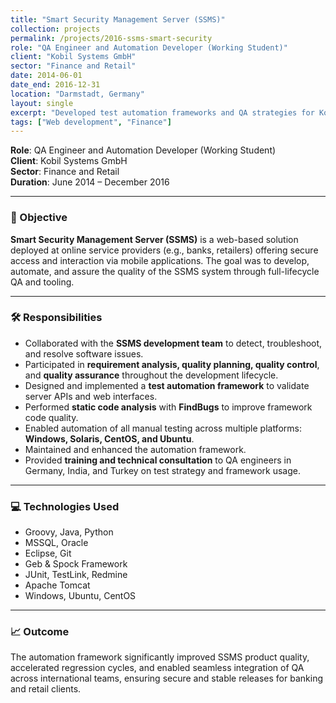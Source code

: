 ```yaml
---
title: "Smart Security Management Server (SSMS)"
collection: projects
permalink: /projects/2016-ssms-smart-security
role: "QA Engineer and Automation Developer (Working Student)"
client: "Kobil Systems GmbH"
sector: "Finance and Retail"
date: 2014-06-01
date_end: 2016-12-31
location: "Darmstadt, Germany"
layout: single
excerpt: "Developed test automation frameworks and QA strategies for Kobil's Smart Security Management Server (SSMS), used by banks and retailers for secure mobile services."
tags: ["Web development", "Finance"]
---
```


**Role**: QA Engineer and Automation Developer (Working Student)  
**Client**: Kobil Systems GmbH  
**Sector**: Finance and Retail  
**Duration**: June 2014 – December 2016  

---

### 🎯 Objective

**Smart Security Management Server (SSMS)** is a web-based solution deployed at online service providers (e.g., banks, retailers) offering secure access and interaction via mobile applications. The goal was to develop, automate, and assure the quality of the SSMS system through full-lifecycle QA and tooling.

---

### 🛠 Responsibilities

- Collaborated with the **SSMS development team** to detect, troubleshoot, and resolve software issues.
- Participated in **requirement analysis, quality planning, quality control**, and **quality assurance** throughout the development lifecycle.
- Designed and implemented a **test automation framework** to validate server APIs and web interfaces.
- Performed **static code analysis** with **FindBugs** to improve framework code quality.
- Enabled automation of all manual testing across multiple platforms: **Windows, Solaris, CentOS, and Ubuntu**.
- Maintained and enhanced the automation framework.
- Provided **training and technical consultation** to QA engineers in Germany, India, and Turkey on test strategy and framework usage.

---

### 💻 Technologies Used

- Groovy, Java, Python  
- MSSQL, Oracle  
- Eclipse, Git  
- Geb & Spock Framework  
- JUnit, TestLink, Redmine  
- Apache Tomcat  
- Windows, Ubuntu, CentOS  

---

### 📈 Outcome

The automation framework significantly improved SSMS product quality, accelerated regression cycles, and enabled seamless integration of QA across international teams, ensuring secure and stable releases for banking and retail clients.

